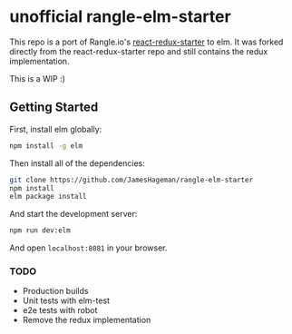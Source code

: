 # unofficial rangle-elm-starter

This repo is a port of Rangle.io's [react-redux-starter](https://github.com/rangle/react-redux-starter) to elm. 
It was forked directly from the react-redux-starter repo and still contains the 
redux implementation.

This is a WIP :)

## Getting Started

First, install elm globally:

```bash
npm install -g elm
```

Then install all of the dependencies:

```bash
git clone https://github.com/JamesHageman/rangle-elm-starter
npm install
elm package install
```

And start the development server:

```bash
npm run dev:elm
```

And open `localhost:8081` in your browser.


### TODO
- Production builds
- Unit tests with elm-test
- e2e tests with robot
- Remove the redux implementation

